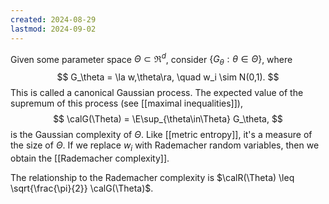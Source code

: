 ```yaml
---
created: 2024-08-29
lastmod: 2024-09-02
---
```


Given some parameter space $\Theta\subset\Re^d$, consider $\{G_\theta: \theta\in\Theta\}$, where 
$$
G_\theta = \la w,\theta\ra, \quad w_i \sim N(0,1).
$$
This is called a canonical Gaussian process. The expected value of the supremum of this process (see [[maximal inequalities]]), 
$$
\calG(\Theta) = \E\sup_{\theta\in\Theta} G_\theta,
$$
is the Gaussian complexity of $\Theta$. Like [[metric entropy]], it's a measure of the size of $\Theta$. If we replace $w_i$ with Rademacher random variables, then we obtain the [[Rademacher complexity]]. 

The relationship to the Rademacher complexity is $\calR(\Theta) \leq \sqrt{\frac{\pi}{2}} \calG(\Theta)$. 